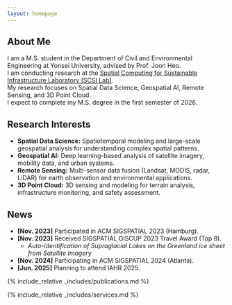 ```yaml
---
layout: homepage
---
```


## About Me

I am a M.S. student in the Department of Civil and Environmental Engineering at Yonsei University, advised by Prof. Joon Heo.  
I am conducting research at the [Spatial Computing for Sustainable Infrastructure Laboratory (SCSI Lab)](https://scsi.yonsei.ac.kr/).  
My research focuses on Spatial Data Science, Geospatial AI, Remote Sensing, and 3D Point Cloud.  
I expect to complete my M.S. degree in the first semester of 2026.


## Research Interests

- **Spatial Data Science:** Spatiotemporal modeling and large-scale geospatial analysis for understanding complex spatial patterns.  
- **Geospatial AI:** Deep learning-based analysis of satellite imagery, mobility data, and urban systems.  
- **Remote Sensing:** Multi-sensor data fusion (Landsat, MODIS, radar, LiDAR) for earth observation and environmental applications.  
- **3D Point Cloud:** 3D sensing and modeling for terrain analysis, infrastructure monitoring, and safety assessment.

## News

- **[Nov. 2023]** Participated in ACM SIGSPATIAL 2023 (Hamburg).  
- **[Nov. 2023]** Received SIGSPATIAL GISCUP 2023 Travel Award (Top 8).  
    - *Auto-identification of Supraglacial Lakes on the Greenland ice sheet from Satellite Imagery*  
- **[Nov. 2024]** Participating in ACM SIGSPATIAL 2024 (Atlanta).  
- **[Jun. 2025]** Planning to attend IAHR 2025.  

{% include_relative _includes/publications.md %}

{% include_relative _includes/services.md %}
